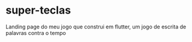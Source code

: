 # super-teclas
Landing page do meu jogo que construi em flutter, um jogo de escrita de palavras contra o tempo
